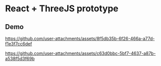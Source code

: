# React + ThreeJS prototype  

## Demo  

https://github.com/user-attachments/assets/8f5db35b-6f26-466a-a77d-f1e3f7cc6def  

https://github.com/user-attachments/assets/c63d0bbc-5bf7-4637-a87b-a538f5d3f69b




